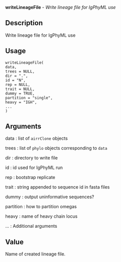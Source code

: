 **writeLineageFile** - *Write lineage file for IgPhyML use*

Description
--------------------

Write lineage file for IgPhyML use


Usage
--------------------
```
writeLineageFile(
data,
trees = NULL,
dir = ".",
id = "N",
rep = NULL,
trait = NULL,
dummy = TRUE,
partition = "single",
heavy = "IGH",
...
)
```

Arguments
-------------------

data
:   list of `airrClone` objects

trees
:   list of `phylo` objects corresponding to `data`

dir
:   directory to write file

id
:   id used for IgPhyML run

rep
:   bootstrap replicate

trait
:   string appended to sequence id in fasta files

dummy
:   output uninformative sequences?

partition
:   how to partition omegas

heavy
:   name of heavy chain locus

...
:   Additional arguments




Value
-------------------

Name of created lineage file.









